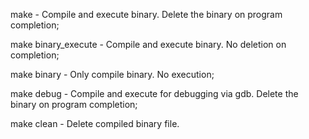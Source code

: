 make - Compile and execute binary. Delete the binary on program completion;

make binary_execute - Compile and execute binary. No deletion on completion;

make binary - Only compile binary. No execution;

make debug - Compile and execute for debugging via gdb. Delete the binary on program completion;

make clean - Delete compiled binary file.
